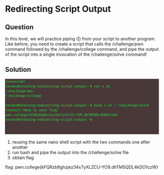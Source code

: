 # Redirecting Script Output
## Question
In this level, we will practice piping (|) from your script to another program. Like before, you need to create a script that calls the /challenge/pwn command followed by the /challenge/college command, and pipe the output of the script into a single invocation of the /challenge/solve command!

## Solution
![](./images/3.jpg)
1. reusing the same nano shell script with the two commands one after another
2. run bash and pipe the output into the /challenge/solve file 
3. obtain flag

flag: pwn.college{kFQRzb8ghzjez34x7yXLZCU-YO9.dhTM5QDL4kDO1czW}


